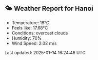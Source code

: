 <!-- WEATHER-START -->
## 🌤 Weather Report for Hanoi

- Temperature: 18°C
- Feels like: 17.68°C
- Conditions: overcast clouds
- Humidity: 70%
- Wind Speed: 2.02 m/s

Last updated: 2025-01-14 16:24:48 UTC
<!-- WEATHER-END -->
